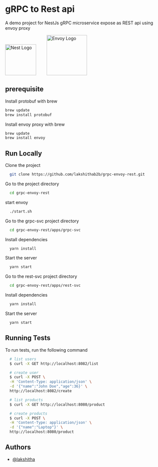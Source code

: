 # gRPC to Rest api

A demo project for NestJs gRPC microservice expose as REST api using envoy proxy

<p >
  <a href="https://nestjs.com/" target="blank"><img src="https://nestjs.com/img/logo.svg" width="100" alt="Nest Logo" /></a>
  <a href="https://www.envoyproxy.io/" style="margin-left:30px" target="blank"><img src="https://cncf-branding.netlify.app/img/projects/envoy/horizontal/color/envoy-horizontal-color.svg" width="130" alt="Envoy Logo" /></a>
</p>

## prerequisite

Install protobuf with brew

```bash
brew update
brew install protobuf
```

Install envoy proxy with brew

```bash
brew update
brew install envoy
```

## Run Locally

Clone the project

```bash
  git clone https://github.com/lakshithab2b/grpc-envoy-rest.git
```

Go to the project directory

```bash
  cd grpc-envoy-rest
```

start envoy

```bash
  ./start.sh
```

Go to the grpc-svc project directory

```bash
  cd grpc-envoy-rest/apps/grpc-svc
```

Install dependencies

```bash
  yarn install
```

Start the server

```bash
  yarn start
```

Go to the rest-svc project directory

```bash
  cd grpc-envoy-rest/apps/rest-svc
```

Install dependencies

```bash
  yarn install
```

Start the server

```bash
  yarn start
```

## Running Tests

To run tests, run the following command

```bash
  # list users
  $ curl -X GET http://localhost:8082/list

  # create user
  $ curl -X POST \
  -H 'Content-Type: application/json' \
  -d '{"name":"John Doe","age":36}' \
  http://localhost:8082/create

  # list products
  $ curl -X GET http://localhost:8080/product

  # create products
  $ curl -X POST \
  -H 'Content-Type: application/json' \
  -d '{"name":"Laptop"}' \
  http://localhost:8080/product

```

## Authors

- [@lakshitha](https://github.com/lakshithab2b)
